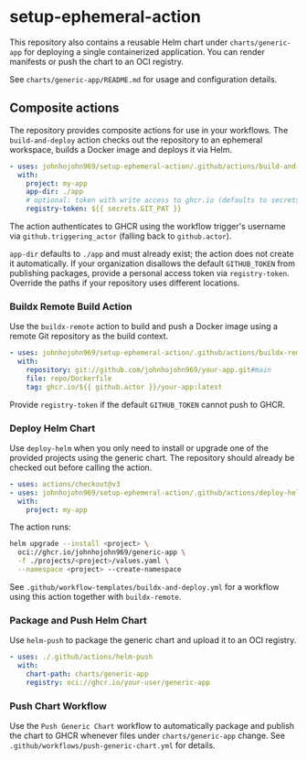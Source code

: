 # setup-ephemeral-action

This repository also contains a reusable Helm chart under `charts/generic-app` for deploying a single containerized application. You can render manifests or push the chart to an OCI registry.

See `charts/generic-app/README.md` for usage and configuration details.

## Composite actions

The repository provides composite actions for use in your workflows. The
`build-and-deploy` action checks out the repository to an ephemeral workspace,
builds a Docker image and deploys it via Helm.

```yaml
- uses: johnhojohn969/setup-ephemeral-action/.github/actions/build-and-deploy@main
  with:
    project: my-app
    app-dir: ./app
    # optional: token with write access to ghcr.io (defaults to secrets.GIT_PAT)
    registry-token: ${{ secrets.GIT_PAT }}
```

The action authenticates to GHCR using the workflow trigger's username
via `github.triggering_actor` (falling back to `github.actor`).

`app-dir` defaults to `./app` and must already exist; the action does not create it automatically.
If your organization disallows the default `GITHUB_TOKEN` from publishing
packages, provide a personal access token via `registry-token`.
Override the paths if your repository uses different locations.

### Buildx Remote Build Action

Use the `buildx-remote` action to build and push a Docker image using a remote Git repository as the build context.

```yaml
- uses: johnhojohn969/setup-ephemeral-action/.github/actions/buildx-remote@main
  with:
    repository: git://github.com/johnhojohn969/your-app.git#main
    file: repo/Dockerfile
    tag: ghcr.io/${{ github.actor }}/your-app:latest
```

Provide `registry-token` if the default `GITHUB_TOKEN` cannot push to GHCR.

### Deploy Helm Chart

Use `deploy-helm` when you only need to install or upgrade one of the provided projects using the generic chart. The repository should already be checked out before calling the action.

```yaml
- uses: actions/checkout@v3
- uses: johnhojohn969/setup-ephemeral-action/.github/actions/deploy-helm@main
  with:
    project: my-app
```

The action runs:

```bash
helm upgrade --install <project> \
  oci://ghcr.io/johnhojohn969/generic-app \
  -f ./projects/<project>/values.yaml \
  --namespace <project> --create-namespace
```

See `.github/workflow-templates/buildx-and-deploy.yml` for a workflow using this action together with `buildx-remote`.

### Package and Push Helm Chart

Use `helm-push` to package the generic chart and upload it to an OCI registry.

```yaml
- uses: ./.github/actions/helm-push
  with:
    chart-path: charts/generic-app
    registry: oci://ghcr.io/your-user/generic-app
```

### Push Chart Workflow

Use the `Push Generic Chart` workflow to automatically package and publish the chart to GHCR whenever files under `charts/generic-app` change.
See `.github/workflows/push-generic-chart.yml` for details.

